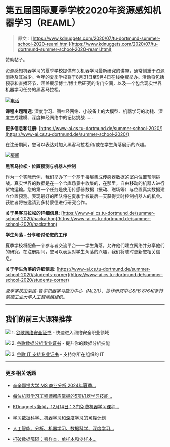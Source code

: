 # 第五届国际夏季学校2020年资源感知机器学习（REAML）

> 原文：[https://www.kdnuggets.com/2020/07/tu-dortmund-summer-school-2020-reaml.html](https://www.kdnuggets.com/2020/07/tu-dortmund-summer-school-2020-reaml.html)

赞助帖子。

资源感知机器学习的夏季学校提供有关机器学习最新研究的讲座，通常侧重于资源消耗及其减少。今年的夏季学校将于8月31日至9月4日在线免费举办。活动将包括预录和直播环节，涵盖展示博士/博士后研究的专门空间，以及一个包含现实世界机器学习任务的黑客马拉松。

[![电话](../Images/d7e58253578bb9e11189e96c410f681d.png)](https://www-ai.cs.tu-dortmund.de/summer-school-2020/)

**课程主题精选**: 深度学习、图神经网络、小设备上的大模型、机器学习的功耗、深度生成建模、深度神经网络中的记忆挑战……

**更多信息和注册:** [https://www-ai.cs.tu-dortmund.de/summer-school-2020/](https://www-ai.cs.tu-dortmund.de/summer-school-2020/)

在注册期间，您可以表达对加入黑客马拉松和/或在学生角落展示的兴趣。

[![房间](../Images/5e730416b27dfe8e32bbaeb4bd95ed57.png)](https://www-ai.cs.tu-dortmund.de/summer-school-2020/hackathon)

**黑客马拉松 - 位置预测与机器人控制**

作为一个实际示例，我们举办了一个基于楼层集成传感器数据的室内位置预测挑战。真实世界的数据是在一个仓库场景中收集的，在那里，自由移动的机器人进行货物运输。您的第一个任务是使用传感器数据（振动、磁场等）与位置真实数据建立位置预测。表现最好的团队将在夏季学校最后一天获得实时控制机器人的机会。获胜者将被邀请到多特蒙德进行研究合作。

**关于黑客马拉松的详细信息:** [https://www-ai.cs.tu-dortmund.de/summer-school-2020/hackathon](https://www-ai.cs.tu-dortmund.de/summer-school-2020/hackathon)

**学生角落 - 分享和讨论您的工作**

夏季学校将配备一个参与者交流平台——学生角落，允许他们建立网络并分享他们的研究。在注册期间，您可以表达对学生角落的兴趣，我们将随时更新您相关信息。

**关于学生角落的详细信息**: [https://www-ai.cs.tu-dortmund.de/summer-school-2020/students-corner](https://www-ai.cs.tu-dortmund.de/summer-school-2020/students-corner)

*夏季学校由莱茵-鲁尔机器学习能力中心（ML2R）、协作研究中心SFB 876和多特蒙德工业大学人工智能组组织。*

* * *

## 我们的前三大课程推荐

![](../Images/0244c01ba9267c002ef39d4907e0b8fb.png) 1\. [谷歌网络安全证书](https://www.kdnuggets.com/google-cybersecurity) - 快速进入网络安全职业领域

![](../Images/e225c49c3c91745821c8c0368bf04711.png) 2\. [谷歌数据分析专业证书](https://www.kdnuggets.com/google-data-analytics) - 提升你的数据分析技能

![](../Images/0244c01ba9267c002ef39d4907e0b8fb.png) 3\. [谷歌 IT 支持专业证书](https://www.kdnuggets.com/google-itsupport) - 支持你所在组织的 IT

* * *

### 更多相关话题

+   [辛辛那提大学 MS 商业分析 2024年夏季…](https://www.kdnuggets.com/2024/02/uc-business-analytics-summer-2024-information-session)

+   [每位机器学习工程师都应掌握的5项机器学习技能…](https://www.kdnuggets.com/2023/03/5-machine-learning-skills-every-machine-learning-engineer-know-2023.html)

+   [KDnuggets 新闻，12月14日：3门免费机器学习课程…](https://www.kdnuggets.com/2022/n48.html)

+   [学习数据科学、机器学习和深度学习的可靠计划](https://www.kdnuggets.com/2023/01/mwiti-solid-plan-learning-data-science-machine-learning-deep-learning.html)

+   [人工智能、分析、机器学习、数据科学、深度学习…](https://www.kdnuggets.com/2021/12/developments-predictions-ai-machine-learning-data-science-research.html)

+   [打破数据障碍：零样本、单样本和少样本…](https://www.kdnuggets.com/2023/08/breaking-data-barrier-zeroshot-oneshot-fewshot-learning-transforming-machine-learning.html)
